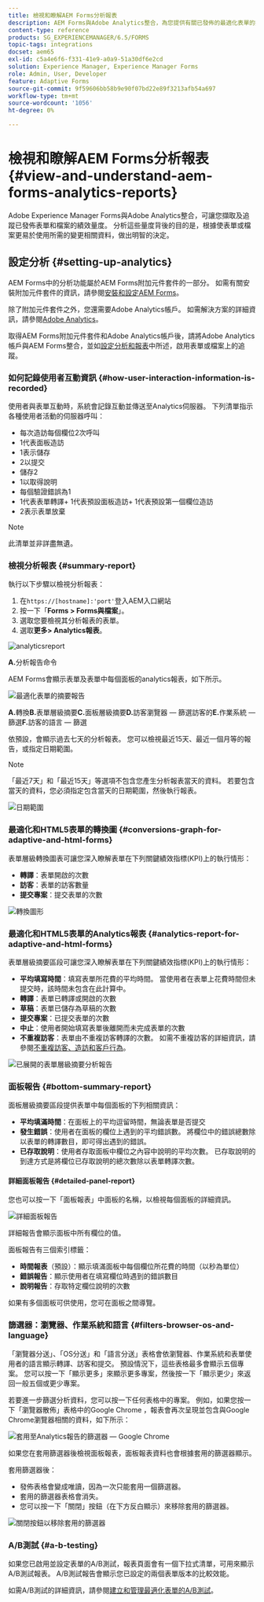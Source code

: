 ```yaml
---
title: 檢視和瞭解AEM Forms分析報表
description: AEM Forms與Adobe Analytics整合，為您提供有關已發佈的最適化表單的摘要和詳細分析。
content-type: reference
products: SG_EXPERIENCEMANAGER/6.5/FORMS
topic-tags: integrations
docset: aem65
exl-id: c5a4e6f6-f331-41e9-a0a9-51a30df6e2cd
solution: Experience Manager, Experience Manager Forms
role: Admin, User, Developer
feature: Adaptive Forms
source-git-commit: 9f59606bb58b9e90f07bd22e89f3213afb54a697
workflow-type: tm+mt
source-wordcount: '1056'
ht-degree: 0%

---
```


# 檢視和瞭解AEM Forms分析報表 {#view-and-understand-aem-forms-analytics-reports}

Adobe Experience Manager Forms與Adobe Analytics整合，可讓您擷取及追蹤已發佈表單和檔案的績效量度。 分析這些量度背後的目的是，根據使表單或檔案更易於使用所需的變更相關資料，做出明智的決定。

## 設定分析 {#setting-up-analytics}

AEM Forms中的分析功能屬於AEM Forms附加元件套件的一部分。 如需有關安裝附加元件套件的資訊，請參閱[安裝和設定AEM Forms](../../forms/using/installing-configuring-aem-forms-osgi.md)。

除了附加元件套件之外，您還需要Adobe Analytics帳戶。 如需解決方案的詳細資訊，請參閱[Adobe Analytics](https://www.adobe.com/solutions/digital-analytics.html)。

取得AEM Forms附加元件套件和Adobe Analytics帳戶後，請將Adobe Analytics帳戶與AEM Forms整合，並如[設定分析和報表](../../forms/using/configure-analytics-forms-documents.md)中所述，啟用表單或檔案上的追蹤。

### 如何記錄使用者互動資訊 {#how-user-interaction-information-is-recorded}

使用者與表單互動時，系統會記錄互動並傳送至Analytics伺服器。 下列清單指示各種使用者活動的伺服器呼叫：

* 每次造訪每個欄位2次呼叫
* 1代表面板造訪
* 1表示儲存
* 2以提交
* 儲存2
* 1以取得說明
* 每個驗證錯誤為1
* 1代表表單轉譯+ 1代表預設面板造訪+ 1代表預設第一個欄位造訪
* 2表示表單放棄

>[!NOTE]
>
>此清單並非詳盡無遺。

### 檢視分析報表 {#summary-report}

執行以下步驟以檢視分析報表：

1. 在`https://[hostname]:'port'`登入AEM入口網站
1. 按一下「**Forms > Forms與檔案**」。
1. 選取您要檢視其分析報表的表單。
1. 選取&#x200B;**更多> Analytics報表**。

![analyticsreport](assets/analyticsreport.png)

**A.**&#x200B;分析報告命令

AEM Forms會顯示表單及表單中每個面板的analytics報表，如下所示。

![最適化表單的摘要報告](assets/analyticsdashboard_callout.png)

**A.**&#x200B;轉換&#x200B;**B.**&#x200B;表單層級摘要&#x200B;**C.**&#x200B;面板層級摘要&#x200B;**D.**&#x200B;訪客瀏覽器 — 篩選訪客的&#x200B;**E.**&#x200B;作業系統 — 篩選&#x200B;**F.**&#x200B;訪客的語言 — 篩選

依預設，會顯示過去七天的分析報表。 您可以檢視最近15天、最近一個月等的報告，或指定日期範圍。

>[!NOTE]
>
>「最近7天」和「最近15天」等選項不包含您產生分析報表當天的資料。 若要包含當天的資料，您必須指定包含當天的日期範圍，然後執行報表。

![日期範圍](assets/date-range.png)

### 最適化和HTML5表單的轉換圖 {#conversions-graph-for-adaptive-and-html-forms}

表單層級轉換圖表可讓您深入瞭解表單在下列關鍵績效指標(KPI)上的執行情形：

* **轉譯**：表單開啟的次數
* **訪客**：表單的訪客數量
* **提交專案**：提交表單的次數

![轉換圖形](assets/conversion-graph.png)

### 最適化和HTML5表單的Analytics報表 {#analytics-report-for-adaptive-and-html-forms}

表單層級摘要區段可讓您深入瞭解表單在下列關鍵績效指標(KPI)上的執行情形：

* **平均填寫時間**：填寫表單所花費的平均時間。 當使用者在表單上花費時間但未提交時，該時間未包含在此計算中。
* **轉譯**：表單已轉譯或開啟的次數
* **草稿**：表單已儲存為草稿的次數
* **提交專案**：已提交表單的次數
* **中止**：使用者開始填寫表單後離開而未完成表單的次數
* **不重複訪客**：表單由不重複訪客轉譯的次數。 如需不重複訪客的詳細資訊，請參閱[不重複訪客、造訪和客戶行為](https://helpx.adobe.com/analytics/kb/unique-visitors-visitor-behavior.html)。

![已展開的表單層級摘要分析報告](assets/analytics-report.png)

### 面板報告 {#bottom-summary-report}

面板層級摘要區段提供表單中每個面板的下列相關資訊：

* **平均填滿時間**：在面板上的平均逗留時間，無論表單是否提交
* **發生錯誤**：使用者在面板的欄位上遇到的平均錯誤數。 將欄位中的錯誤總數除以表單的轉譯數目，即可得出遇到的錯誤。
* **已存取說明**：使用者存取面板中欄位之內容中說明的平均次數。 已存取說明的到達方式是將欄位已存取說明的總次數除以表單轉譯次數。

#### 詳細面板報告 {#detailed-panel-report}

您也可以按一下「面板報表」中面板的名稱，以檢視每個面板的詳細資訊。

![詳細面板報告](assets/panel-report-detailed.png)

詳細報告會顯示面板中所有欄位的值。

面板報告有三個索引標籤：

* **時間報表**（預設）：顯示填滿面板中每個欄位所花費的時間（以秒為單位）
* **錯誤報告**：顯示使用者在填寫欄位時遇到的錯誤數目
* **說明報告**：存取特定欄位說明的次數

如果有多個面板可供使用，您可在面板之間導覽。

### 篩選器：瀏覽器、作業系統和語言 {#filters-browser-os-and-language}

「瀏覽器分送」、「OS分送」和「語言分送」表格會依瀏覽器、作業系統和表單使用者的語言顯示轉譯、訪客和提交。 預設情況下，這些表格最多會顯示五個專案。 您可以按一下「顯示更多」來顯示更多專案，然後按一下「顯示更少」來返回一般五個或更少專案。

若要進一步篩選分析資料，您可以按一下任何表格中的專案。 例如，如果您按一下「瀏覽器散佈」表格中的Google Chrome ，報表會再次呈現並包含與Google Chrome瀏覽器相關的資料，如下所示：

![套用至Analytics報告的篩選器 — Google Chrome ](assets/filter-1.png)

如果您在套用篩選器後檢視面板報表，面板報表資料也會根據套用的篩選器顯示。

套用篩選器後：

* 發佈表格會變成唯讀，因為一次只能套用一個篩選器。
* 套用的篩選器表格會消失。
* 您可以按一下「關閉」按鈕（在下方反白顯示）來移除套用的篩選器。

![關閉按鈕以移除套用的篩選器](assets/close-filter.png)

### A/B測試 {#a-b-testing}

如果您已啟用並設定表單的A/B測試，報表頁面會有一個下拉式清單，可用來顯示A/B測試報表。 A/B測試報告會顯示您已設定的兩個表單版本的比較效能。

如需A/B測試的詳細資訊，請參閱[建立和管理最適化表單的A/B測試](../../forms/using/ab-testing-adaptive-forms.md)。
